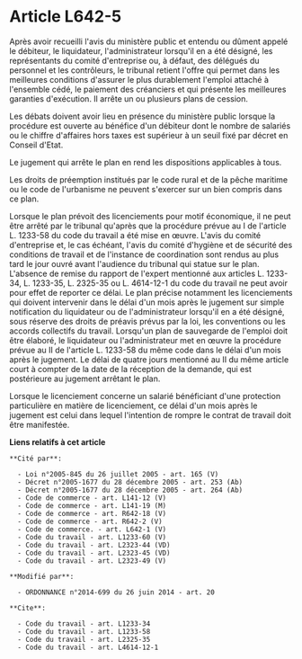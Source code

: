 # Article L642-5

Après avoir recueilli l'avis du ministère public et entendu ou dûment appelé le débiteur, le liquidateur, l'administrateur
lorsqu'il en a été désigné, les représentants du comité d'entreprise ou, à défaut, des délégués du personnel et les
contrôleurs, le tribunal retient l'offre qui permet dans les meilleures conditions d'assurer le plus durablement l'emploi
attaché à l'ensemble cédé, le paiement des créanciers et qui présente les meilleures garanties d'exécution. Il arrête un ou
plusieurs plans de cession. 

Les débats doivent avoir lieu en présence du ministère public lorsque la procédure est ouverte au bénéfice d'un débiteur dont
le nombre de salariés ou le chiffre d'affaires hors taxes est supérieur à un seuil fixé par décret en Conseil d'Etat. 

Le jugement qui arrête le plan en rend les dispositions applicables à tous. 

Les droits de préemption institués par le code rural et de la pêche maritime ou le code de l'urbanisme ne peuvent s'exercer
sur un bien compris dans ce plan. 

Lorsque le plan prévoit des licenciements pour motif économique, il ne peut être arrêté par le tribunal qu'après que la
procédure prévue au I de l'article L. 1233-58 du code du travail a été mise en œuvre. L'avis du comité d'entreprise et, le
cas échéant, l'avis du comité d'hygiène et de sécurité des conditions de travail et de l'instance de coordination sont rendus
au plus tard le jour ouvré avant l'audience du tribunal qui statue sur le plan. L'absence de remise du rapport de l'expert
mentionné aux articles L. 1233-34, L. 1233-35, L. 2325-35 ou L. 4614-12-1 du code du travail ne peut avoir pour effet de
reporter ce délai. Le plan précise notamment les licenciements qui doivent intervenir dans le délai d'un mois après le
jugement sur simple notification du liquidateur ou de l'administrateur lorsqu'il en a été désigné, sous réserve des droits de
préavis prévus par la loi, les conventions ou les accords collectifs du travail. Lorsqu'un plan de sauvegarde de l'emploi
doit être élaboré, le liquidateur ou l'administrateur met en œuvre la procédure prévue au II de l'article L. 1233-58 du même
code dans le délai d'un mois après le jugement. Le délai de quatre jours mentionné au II du même article court à compter de
la date de la réception de la demande, qui est postérieure au jugement arrêtant le plan. 

Lorsque le licenciement concerne un salarié bénéficiant d'une protection particulière en matière de licenciement, ce délai
d'un mois après le jugement est celui dans lequel l'intention de rompre le contrat de travail doit être manifestée.

**Liens relatifs à cet article**

	**Cité par**:

	  - Loi n°2005-845 du 26 juillet 2005 - art. 165 (V)
	  - Décret n°2005-1677 du 28 décembre 2005 - art. 253 (Ab)
	  - Décret n°2005-1677 du 28 décembre 2005 - art. 264 (Ab)
	  - Code de commerce - art. L141-12 (V)
	  - Code de commerce - art. L141-19 (M)
	  - Code de commerce - art. R642-18 (V)
	  - Code de commerce - art. R642-2 (V)
	  - Code de commerce. - art. L642-1 (V)
	  - Code du travail - art. L1233-60 (V)
	  - Code du travail - art. L2323-44 (VD)
	  - Code du travail - art. L2323-45 (VD)
	  - Code du travail - art. L2323-49 (V)

	**Modifié par**:

	  - ORDONNANCE n°2014-699 du 26 juin 2014 - art. 20

	**Cite**:

	  - Code du travail - art. L1233-34
	  - Code du travail - art. L1233-58
	  - Code du travail - art. L2325-35
	  - Code du travail - art. L4614-12-1
